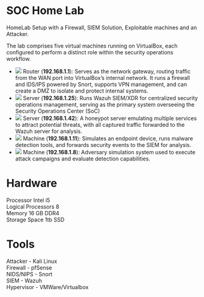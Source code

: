 # SOC Home Lab

HomeLab Setup with a Firewall, SIEM Solution, Exploitable machines and an Attacker.

The lab comprises five virtual machines running on VirtualBox, each configured to perform a distinct role within the security operations workflow. <br>
- <a href="https://www.pfsense.org/"><img src="https://img.shields.io/badge/pfSense-394B5A?logo=pfsense&logoColor=white" /></a> Router (**192.168.1.1**): Serves as the network gateway, routing traffic from the WAN port into VirtualBox’s internal network. It runs a firewall and IDS/IPS powered by Snort, supports VPN management, and can create a DMZ to isolate and protect internal systems.
- <a href="https://ubuntu.com/"><img src="https://img.shields.io/badge/Ubuntu-E95420?logo=ubuntu&logoColor=white" /></a> Server (**192.168.1.25**): Runs Wazuh SIEM/XDR for centralized security operations management, serving as the primary system overseeing the Security Operations Center (SoC)
- <a href="https://fedoraproject.org/"><img src="https://img.shields.io/badge/Fedora-294172?logo=fedora&logoColor=white" /></a> Server (**192.168.1.42**): A honeypot server emulating multiple services to attract potential threats, with all captured traffic forwarded to the Wazuh server for analysis.
- <a href="https://www.microsoft.com/en-us/software-download/windows11"><img src="https://img.shields.io/badge/Windows%2011-0078D6?logo=windows&logoColor=white" /></a> Machine (**192.168.1.11**): Simulates an endpoint device, runs malware detection tools, and forwards security events to the SIEM for analysis.
- <a href="https://www.kali.org/"><img src="https://img.shields.io/badge/Kali_Linux-557C94?logo=linux&logoColor=white&style=for-the-badge" /></a> Machine (**192.168.1.8**): Adversary simulation system used to execute attack campaigns and evaluate detection capabilities.
  
# Hardware
Processor	Intel i5<br>
Logical Processors 	8<br>
Memory	16 GB DDR4<br>
Storage Space	1tb SSD


# Tools<br>
Attacker - Kali Linux<br>
Firewall - pfSense<br>
NIDS/NIPS - Snort<br>
SIEM - Wazuh<br>
Hypervisor - VMWare/Virtualbox<br>
